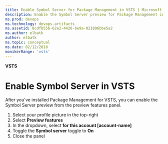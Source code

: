 ```yaml
---
title: Enable Symbol Server for Package Management in VSTS | Microsoft Docs
description: Enable the Symbol Server preview for Package Management in Visual Studio Team Services
ms.prod: devops
ms.technology: devops-artifacts
ms.assetid: 8cdfb55b-62e2-4420-be9a-021896bbe5a2
ms.author: elbatk
author: elbatk
ms.topic: conceptual
ms.date: 02/12/2018
monikerRange: 'vsts'
---
```



**VSTS**

# Enable Symbol Server in VSTS

After you've installed Package Management for VSTS, you can enable the Symbol Server preview from the preview features panel.

1. Select your profile picture in the top-right
1. Select **Preview features**
1. In the dropdown, select **for this account [account-name]**
1. Toggle the **Symbol server** toggle to **On**
1. Close the panel
